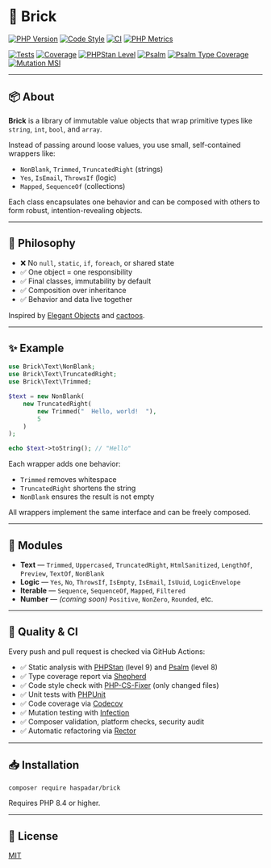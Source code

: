 # 🧱 Brick

[![PHP Version](https://img.shields.io/badge/PHP-8.4-blue)](https://www.php.net/releases/8.4/)
[![Code Style](https://img.shields.io/badge/Code%20Style-PSR--12-blue)](https://github.com/FriendsOfPHP/PHP-CS-Fixer)
[![CI](https://github.com/haspadar/brick/actions/workflows/ci.yml/badge.svg)](https://github.com/haspadar/brick/actions/workflows/ci.yml)
[![PHP Metrics](https://img.shields.io/badge/Metrics-phpmetrics%203.0-blue)](https://phpmetrics.org/)

[![Tests](https://img.shields.io/badge/Tests-Passing-brightgreen)](https://github.com/haspadar/brick/actions/workflows/ci.yml)
[![Coverage](https://codecov.io/gh/haspadar/brick/branch/main/graph/badge.svg)](https://codecov.io/gh/haspadar/brick)
[![PHPStan Level](https://img.shields.io/badge/PHPStan-Level%209-brightgreen)](https://phpstan.org/)
[![Psalm](https://img.shields.io/badge/psalm-level%208-brightgreen)](https://psalm.dev)
[![Psalm Type Coverage](https://shepherd.dev/github/haspadar/brick/coverage.svg)](https://shepherd.dev/github/haspadar/brick)
[![Mutation MSI](https://img.shields.io/badge/Mutation%20MSI-100%25-brightgreen)](https://infection.github.io/)

---

## 📦 About

**Brick** is a library of immutable value objects that wrap primitive types like `string`, `int`, `bool`, and `array`.

Instead of passing around loose values, you use small, self-contained wrappers like:

- `NonBlank`, `Trimmed`, `TruncatedRight` (strings)
- `Yes`, `IsEmail`, `ThrowsIf` (logic)
- `Mapped`, `SequenceOf` (collections)

Each class encapsulates one behavior and can be composed with others to form robust, intention-revealing objects.

---

## 🧠 Philosophy

- ❌ No `null`, `static`, `if`, `foreach`, or shared state
- ✅ One object = one responsibility
- ✅ Final classes, immutability by default
- ✅ Composition over inheritance
- ✅ Behavior and data live together

Inspired by [Elegant Objects](https://www.yegor256.com/elegant-objects.html) and [cactoos](https://github.com/yegor256/cactoos).

---

## ✨ Example

```php
use Brick\Text\NonBlank;
use Brick\Text\TruncatedRight;
use Brick\Text\Trimmed;

$text = new NonBlank(
    new TruncatedRight(
        new Trimmed("  Hello, world!  "),
        5
    )
);

echo $text->toString(); // "Hello"
```

Each wrapper adds one behavior:

- `Trimmed` removes whitespace
- `TruncatedRight` shortens the string
- `NonBlank` ensures the result is not empty

All wrappers implement the same interface and can be freely composed.

---

## 🧱 Modules

- **Text** — `Trimmed`, `Uppercased`, `TruncatedRight`, `HtmlSanitized`, `LengthOf`, `Preview`, `TextOf`, `NonBlank`
- **Logic** — `Yes`, `No`, `ThrowsIf`, `IsEmpty`, `IsEmail`, `IsUuid`, `LogicEnvelope`
- **Iterable** — `Sequence`, `SequenceOf`, `Mapped`, `Filtered`
- **Number** — *(coming soon)* `Positive`, `NonZero`, `Rounded`, etc.

---

## 🧪 Quality & CI

Every push and pull request is checked via GitHub Actions:

- ✅ Static analysis with [PHPStan](https://phpstan.org/) (level 9) and [Psalm](https://psalm.dev/) (level 8)
- ✅ Type coverage report via [Shepherd](https://shepherd.dev/)
- ✅ Code style check with [PHP-CS-Fixer](https://github.com/FriendsOfPHP/PHP-CS-Fixer) (only changed files)
- ✅ Unit tests with [PHPUnit](https://phpunit.de)
- ✅ Code coverage via [Codecov](https://codecov.io/)
- ✅ Mutation testing with [Infection](https://infection.github.io)
- ✅ Composer validation, platform checks, security audit
- ✅ Automatic refactoring via [Rector](https://github.com/rectorphp/rector)

---

## 📥 Installation

```bash
composer require haspadar/brick
```

Requires PHP 8.4 or higher.

---

## 📄 License

[MIT](LICENSE)
